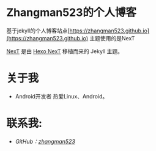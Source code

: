 # Zhangman523的个人博客

基于jekyll的个人博客站点[https://zhangman523.github.io](https://zhangman523.github.io)
主题使用的是NexT

[NexT](https://github.com/Simpleyyt/jekyll-theme-next) 是由 [Hexo NexT](https://github.com/iissnan/hexo-theme-next) 移植而来的 Jekyll 主题。

# 关于我

- Android开发者 热爱Linux、Android。

# 联系我:

- <i class="fa fa-fw fa-github"/>GitHub：[zhangman523](https://github.com/zhangman523)

